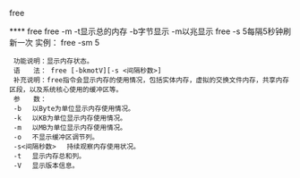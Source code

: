 free

**** free
     free -m
     -t显示总的内存
     -b字节显示
     -m以兆显示
     free -s 5每隔5秒钟刷新一次
     实例：
     free -sm 5


     功能说明：显示内存状态。
     语　　法： free [-bkmotV][-s <间隔秒数>]
     补充说明：free指令会显示内存的使用情况，包括实体内存，虚拟的交换文件内存，共享内存区段，以及系统核心使用的缓冲区等。
     参　　数：
     -b 　以Byte为单位显示内存使用情况。
     -k 　以KB为单位显示内存使用情况。
     -m 　以MB为单位显示内存使用情况。
     -o 　不显示缓冲区调节列。
     -s<间隔秒数> 　持续观察内存使用状况。
     -t 　显示内存总和列。
     -V 　显示版本信息。
